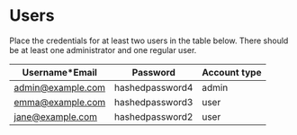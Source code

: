 # Users

Place the credentials for at least two users in the table below. There should be at least one administrator and one regular user.


| Username*Email    | Password        | Account type |
|-------------------|-----------------|--------------|
| admin@example.com | hashedpassword4 | admin        |
| emma@example.com  | hashedpassword3 | user         |
| jane@example.com  | hashedpassword2 | user |


